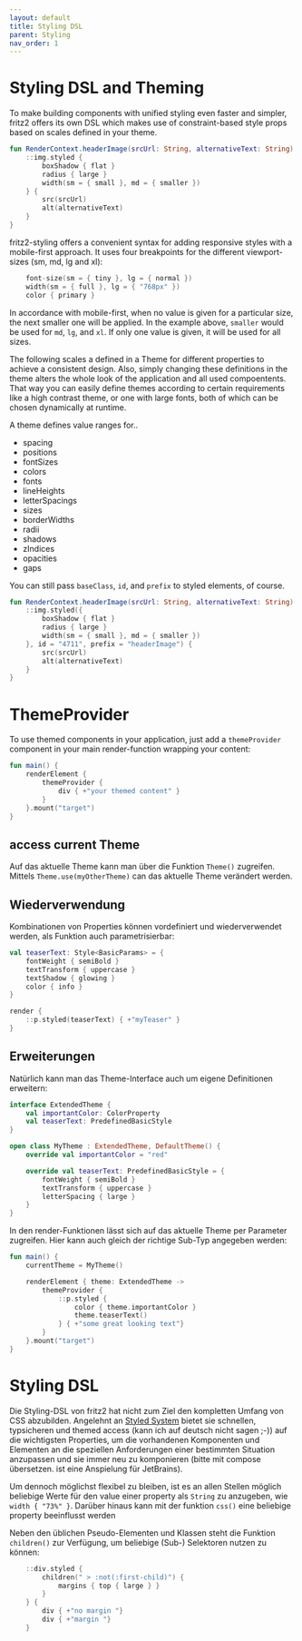 ```yaml
---
layout: default
title: Styling DSL
parent: Styling
nav_order: 1
---
```

# Styling DSL and Theming

To make building components with unified styling even faster and simpler, fritz2 offers its own DSL which makes use of constraint-based style props based on scales defined in your theme.

```kotlin
fun RenderContext.headerImage(srcUrl: String, alternativeText: String) {
    ::img.styled {
        boxShadow { flat }
        radius { large }
        width(sm = { small }, md = { smaller })
    } {
        src(srcUrl)
        alt(alternativeText)
    }
}
```

fritz2-styling offers a convenient syntax for adding responsive styles with a mobile-first approach. It uses four breakpoints for the different viewport-sizes (sm, md, lg and xl):
 
```kotlin
    font-size(sm = { tiny }, lg = { normal })
    width(sm = { full }, lg = { "768px" })
    color { primary }
```

In accordance with mobile-first, when no value is given for a particular size, the next smaller one will be applied. In the example above, `smaller` would be used for `md`, `lg`, and `xl`. If only one value is given, it will be used for all sizes.
 
The following scales a defined in a Theme for different properties to achieve a consistent design. Also, simply changing these definitions in the theme alters the whole look of the application and all used compoentents. That way you can easily define themes according to certain requirements like a high contrast theme, or one with large fonts, both of which can be chosen dynamically at runtime.
 
A theme defines value ranges for..

* spacing
* positions
* fontSizes
* colors
* fonts
* lineHeights
* letterSpacings
* sizes
* borderWidths
* radii
* shadows
* zIndices
* opacities
* gaps

You can still pass `baseClass`, `id`, and `prefix` to styled elements, of course. 

```kotlin
fun RenderContext.headerImage(srcUrl: String, alternativeText: String) {
    ::img.styled({
        boxShadow { flat }
        radius { large }
        width(sm = { small }, md = { smaller })
    }, id = "4711", prefix = "headerImage") {
        src(srcUrl)
        alt(alternativeText)
    }
}
```

# ThemeProvider

To use themed components in your application, just add a `themeProvider` component in your main render-function wrapping your content:

```kotlin
fun main() {
    renderElement {
        themeProvider {
            div { +"your themed content" }
        }
    }.mount("target")
}

```

## access current Theme

Auf das aktuelle Theme kann man über die Funktion `Theme()` zugreifen. Mittels `Theme.use(myOtherTheme)` can das aktuelle Theme verändert werden.

## Wiederverwendung

Kombinationen von Properties können vordefiniert und wiederverwendet werden, als Funktion auch parametrisierbar:

```kotlin
val teaserText: Style<BasicParams> = {
    fontWeight { semiBold }
    textTransform { uppercase }
    textShadow { glowing }
    color { info }
}

render {
    ::p.styled(teaserText) { +"myTeaser" }
}
```



## Erweiterungen

Natürlich kann man das Theme-Interface auch um eigene Definitionen erweitern:

```kotlin
interface ExtendedTheme {
    val importantColor: ColorProperty
    val teaserText: PredefinedBasicStyle
}

open class MyTheme : ExtendedTheme, DefaultTheme() {
    override val importantColor = "red"

    override val teaserText: PredefinedBasicStyle = {
        fontWeight { semiBold }
        textTransform { uppercase }
        letterSpacing { large }
    }
}
```

In den render-Funktionen lässt sich auf das aktuelle Theme per Parameter zugreifen. Hier kann auch gleich der richtige Sub-Typ angegeben werden:

```kotlin
fun main() {
    currentTheme = MyTheme()

    renderElement { theme: ExtendedTheme ->
        themeProvider {
            ::p.styled {
                color { theme.importantColor }
                theme.teaserText()
            } { +"some great looking text"}
        }
    }.mount("target")
}
```

# Styling DSL

Die Styling-DSL von fritz2 hat nicht zum Ziel den kompletten Umfang von CSS abzubilden. Angelehnt an [Styled System](https://styled-system.com/) bietet sie schnellen, typsicheren und themed access (kann ich auf deutsch nicht sagen ;-)) auf die wichtigsten Properties, um die vorhandenen Komponenten und Elementen an die speziellen Anforderungen einer bestimmten Situation anzupassen und sie immer neu zu komponieren (bitte mit compose übersetzen. ist eine Anspielung für JetBrains).

Um dennoch möglichst flexibel zu bleiben, ist es an allen Stellen möglich beliebige Werte für den value einer property als `String` zu anzugeben, wie `width { "73%" }`. Darüber hinaus kann mit der funktion `css()` eine beliebige property beeinflusst werden

Neben den üblichen Pseudo-Elementen und Klassen steht die Funktion `children()` zur Verfügung, um beliebige (Sub-) Selektoren nutzen zu können:

```kotlin
    ::div.styled {
        children(" > :not(:first-child)") {
            margins { top { large } }
        }
    } {
        div { +"no margin "}
        div { +"margin "}
    }
```